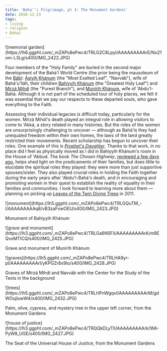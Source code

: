 ```yaml
---
title: 'Baha''i Pilgrimage, pt 3: The Monument Gardens'
date: 2010-12-23
tags:
- living
- religion
- Bahai
---
```


<div class="rightImage">
![memorial garden](https://lh6.ggpht.com/_mZAPo8ePwc4/TRLG2C8LpyI/AAAAAAAAArE/No21om-L3Lg/s400/IMG_2422.JPG)
</div>

Four members of the "Holy Family" are buried in the second major development of
the Bah&aacute;'&iacute; World Centre (the prior being the mausoleum of the [B&aacute;b](http://en.wikipedia.org/wiki/B%C3%A1b)): [&Aacute;s&iacute;yih
Kh&aacute;num](https://en.wikipedia.org/wiki/%C3%81s%C3%ADyih_Kh%C3%A1num) (the "Most Exalted Leaf", "Navv&aacute;b"), wife of
Bah&aacute;'u'll&aacute;h, their children [Bah&iacute;yyih
Kh&aacute;num](https://en.wikipedia.org/wiki/Bahiyyih_Kh%C3%A1num) (the "Greatest Holy Leaf") and [M&iacute;rz&aacute;
Mihd&iacute;](https://en.wikipedia.org/wiki/M%C3%ADrz%C3%A1_Mihd%C3%AD) (the "Purest Branch"), and [Mun&iacute;rih
Kh&aacute;num](https://en.wikipedia.org/wiki/Mun%C3%ADrih_Kh%C3%A1num), wife of 'Abdu'l-Bah&aacute;. Although it is not part of the
scheduled tour of holy places, we felt it was essential that we pay our respects
to these departed souls, who gave everything to the Faith.

<!-- truncate -->

Assessing their individual legacies is difficult today, particularly for the
women. M&iacute;rz&aacute; Mihd&iacute;'s death played an integral role in
allowing visitors to come to 'Akk&aacute;, a story related in many histories.
But the roles of the women are unsurprisingly challenging to uncover &mdash;
although as Bah&aacute;'&iacute;s they had unequaled freedom within their own
homes, the laws of the land greatly restricted their movements. Recent
scholarship has begun to uncover their roles. One example of this is [_Prophet's
Daughter_](https://bahaipedia.org/Prophet%27s_Daughter). Thanks to that work, in no place did I feel as physically moved as I
did in Bah&iacute;yyih Kh&aacute;num's room in the House of 'Abbud. The book
_The Chosen Highway_, [reviewed a few days
ago](https://bahai-library.com/blomfield_chosen_highway), helps shed light on the predicaments of their families, but does little
to elucidate the spiritual roles they played: they were more than just
supportive spouses/sister. They also played crucial roles in holding the Faith
together during the early years after 'Abdu'l-Bah&aacute;'s death, and in
encouraging and promoting women in their quest to establish the reality of
equality in their families and communities. I look forward to learning more
about them &mdash; planning on picking up [Leaves
of the Twin Divine Trees](https://www.amazon.com/Leaves-Divine-Trees-Baharieh-Rouhani/dp/0853985332) in 2011.

<div class="image">
![monument](https://lh5.ggpht.com/_mZAPo8ePwc4/TRLGQuTM_-I/AAAAAAAAAq8/vB3zaFvwOEU/s400/IMG_2423.JPG)

Monument of Bah&iacute;yyih Kh&aacute;num
</div>

<div class="image">
![grave and monument](https://lh3.ggpht.com/_mZAPo8ePwc4/TRLGa6N5FiI/AAAAAAAAArA/m9EQvxMTICQ/s400/IMG_2425.JPG)

Grave and monument of Mun&iacute;rih Kh&aacute;num
</div>

<div class="image">
![graves](https://lh5.ggpht.com/_mZAPo8ePwc4/TRLHA9yr-pI/AAAAAAAAArI/yKPGZr8x9Io/s400/IMG_2428.JPG)

Graves of M&iacute;rz&aacute; Mihd&iacute; and Navv&aacute;b with the Center for the Study of the Texts in the background
</div>

<div class="image">
![trees](https://lh5.ggpht.com/_mZAPo8ePwc4/TRLHPnWgqvI/AAAAAAAAArM/gdWOujluwW4/s400/IMG_2432.JPG)

Palm, olive, cypress, and mystery tree in the upper left corner, from the Monument Gardens
</div>

<div class="image">
![house of justice](https://lh3.ggpht.com/_mZAPo8ePwc4/TRQQkDLyTlI/AAAAAAAAArk/WA-PyW8_UGE/s400/IMG_2427.JPG)

The Seat of the Universal House of Justice, from the Monument Gardens
</div>
